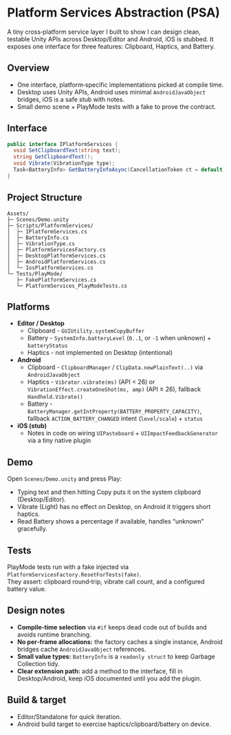 # Platform Services Abstraction (PSA)

A tiny cross‑platform service layer I built to show I can design clean, testable Unity APIs across Desktop/Editor and Android, iOS is stubbed. It exposes one interface for three features: Clipboard, Haptics, and Battery.

## Overview
- One interface, platform‑specific implementations picked at compile time.
- Desktop uses Unity APIs, Android uses minimal `AndroidJavaObject` bridges, iOS is a safe stub with notes.
- Small demo scene + PlayMode tests with a fake to prove the contract.

## Interface
```csharp
public interface IPlatformServices {
  void SetClipboardText(string text);
  string GetClipboardText();
  void Vibrate(VibrationType type);
  Task<BatteryInfo> GetBatteryInfoAsync(CancellationToken ct = default);
}
```

## Project Structure
```
Assets/
├─ Scenes/Demo.unity
├─ Scripts/PlatformServices/
│  ├─ IPlatformServices.cs
│  ├─ BatteryInfo.cs              
│  ├─ VibrationType.cs
│  ├─ PlatformServicesFactory.cs  
│  ├─ DesktopPlatformServices.cs  
│  ├─ AndroidPlatformServices.cs  
│  └─ IosPlatformServices.cs      
└─ Tests/PlayMode/
   ├─ FakePlatformServices.cs
   └─ PlatformServices_PlayModeTests.cs
```

## Platforms
- **Editor / Desktop**  
  - Clipboard - `GUIUtility.systemCopyBuffer`  
  - Battery - `SystemInfo.batteryLevel` (`0..1`, or `-1` when unknown) + `batteryStatus`  
  - Haptics - not implemented on Desktop (intentional)
- **Android**  
  - Clipboard - `ClipboardManager` / `ClipData.newPlainText(..)` via `AndroidJavaObject`  
  - Haptics - `Vibrator.vibrate(ms)` (API < 26) or `VibrationEffect.createOneShot(ms, amp)` (API ≥ 26), fallback `Handheld.Vibrate()`  
  - Battery - `BatteryManager.getIntProperty(BATTERY_PROPERTY_CAPACITY)`, fallback `ACTION_BATTERY_CHANGED` intent (`level/scale`) + `status`
- **iOS (stub)**  
  - Notes in code on wiring `UIPasteboard` + `UIImpactFeedbackGenerator` via a tiny native plugin

## Demo
Open `Scenes/Demo.unity` and press Play:
- Typing text and then hitting Copy puts it on the system clipboard (Desktop/Editor).
- Vibrate (Light) has no effect on Desktop, on Android it triggers short haptics.
- Read Battery shows a percentage if available, handles “unknown” gracefully.

## Tests
PlayMode tests run with a fake injected via `PlatformServicesFactory.ResetForTests(fake)`.  
They assert: clipboard round‑trip, vibrate call count, and a configured battery value.

## Design notes
- **Compile‑time selection** via `#if` keeps dead code out of builds and avoids runtime branching.
- **No per‑frame allocations:** the factory caches a single instance, Android bridges cache `AndroidJavaObject` references.
- **Small value types:** `BatteryInfo` is a `readonly struct` to keep Garbage Collection tidy.
- **Clear extension path:** add a method to the interface, fill in Desktop/Android, keep iOS documented until you add the plugin.

## Build & target
- Editor/Standalone for quick iteration.
- Android build target to exercise haptics/clipboard/battery on device.
